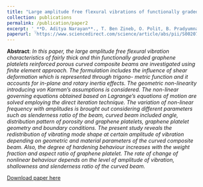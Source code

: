 ```yaml
---
title: "Large amplitude free flexural vibrations of functionally graded graphene platelets reinforced porous composite curved beams using finite element based on trigonometric shear deformation theory"
collection: publications
permalink: /publication/paper2
excerpt: '_**D. Aditya Narayan**., T. Ben Zineb, O. Polit, B. Pradyumna, and G. Manickam, 2019, “Large Amplitude Free Flexural Vibrations of Functionally Graded Graphene Platelets Reinforced Porous Composite Curved Beams Using Finite Element Based on Trigonometric Shear Deformation Theory,” Int. J. Non. Linear. Mech., 116(June), pp. 302–317._'
paperurl: 'https://www.sciencedirect.com/science/article/abs/pii/S0020746219303944'
---
```

**Abstract**: _In this paper, the large amplitude free flexural vibration characteristics of fairly thick and thin functionally graded graphene platelets reinforced porous curved composite beams are investigated using finite element approach. The formulation includes the influence of shear deformation which is represented through trigono- metric function and it accounts for in-plane and rotary inertia effects. The geometric non-linearity introducing von Karman’s assumptions is considered. The non-linear governing equations obtained based on Lagrange’s equations of motion are solved employing the direct iteration technique. The variation of non-linear frequency with amplitudes is brought out considering different parameters such as slenderness ratio of the beam, curved beam included angle, distribution pattern of porosity and graphene platelets, graphene platelet geometry and boundary conditions. The present study reveals the redistribution of vibrating mode shape at certain amplitude of vibration depending on geometric and material parameters of the curved composite beam. Also, the degree of hardening behaviour increases with the weight fraction and aspect ratio of graphene platelet. The rate of change of nonlinear behaviour depends on the level of amplitude of vibration, shallowness and slenderness ratio of the curved beam._

[Download paper here](https://AND2797.github.io/files/1-s2.0-S0020746219303944-main.pdf)


